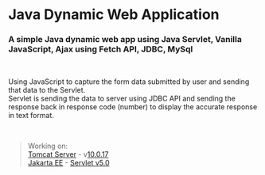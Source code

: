 # Java Dynamic Web Application

### A simple Java dynamic web app using Java Servlet, Vanilla JavaScript, Ajax using Fetch API, JDBC, MySql

<br>

Using JavaScript to capture the form data submitted by user and sending that data to the Servlet.  
Servlet is sending the data to server using JDBC API and sending the response back in response code (number) to display the accurate response in text format.

<br>

> Working on:  
> [Tomcat Server](https://tomcat.apache.org/) - v[10.0.17](https://tomcat.apache.org/download-10.cgi)  
> [Jakarta EE](https://jakarta.ee/) - [Servlet v5.0](https://jakarta.ee/specifications/servlet/5.0/)

